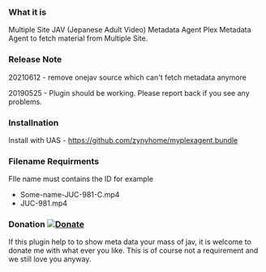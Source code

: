 ### What it is
Multiple Site JAV (Jepanese Adult Video) Metadata Agent
Plex Metadata Agent to fetch material from Multiple Site.

### Release Note
20210612 - remove onejav source which can't fetch metadata anymore

20190525 - Plugin should be working. Please report back if you see any problems.


### Installnation
Install with UAS - https://github.com/zynyhome/myplexagent.bundle

### Filename Requirments
FIle name must contains the ID for example
* Some-name-JUC-981-C.mp4
* JUC-981.mp4

### Donation [![Donate](https://img.shields.io/badge/Donate-PayPal-green.svg)](https://www.paypal.me/zysimplelife)

If this plugin help to to show meta data your mass of jav, it is welcome to donate me with what ever you like. This is of course not a requirement and we still love you anyway.
